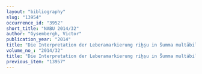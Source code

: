 ```yaml
---
layout: "bibliography"
slug: "13954"
occurrence_id: "3952"
short_title: "NABU 2014/32"
author: "Gysembergh, Victor"
publication_year: "2014"
title: "Die Interpretation der Leberamarkierung riḫṣu in Šumma multābiltu"
volume_no_: "2014/32"
title: "Die Interpretation der Leberamarkierung riḫṣu in Šumma multābiltu"
previous_item: "13957"
---
```

